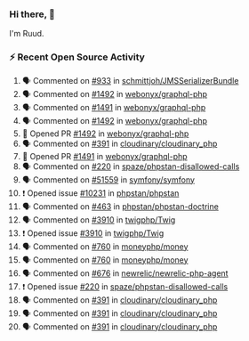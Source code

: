 ### Hi there, 👋

I'm Ruud.
 
### :zap: Recent Open Source Activity

<!--START_SECTION:activity-->
1. 🗣 Commented on [#933](https://github.com/schmittjoh/JMSSerializerBundle/pull/933#issuecomment-1845368445) in [schmittjoh/JMSSerializerBundle](https://github.com/schmittjoh/JMSSerializerBundle)
2. 🗣 Commented on [#1492](https://github.com/webonyx/graphql-php/pull/1492#issuecomment-1841284540) in [webonyx/graphql-php](https://github.com/webonyx/graphql-php)
3. 🗣 Commented on [#1491](https://github.com/webonyx/graphql-php/pull/1491#issuecomment-1840321754) in [webonyx/graphql-php](https://github.com/webonyx/graphql-php)
4. 🗣 Commented on [#1492](https://github.com/webonyx/graphql-php/pull/1492#issuecomment-1840321478) in [webonyx/graphql-php](https://github.com/webonyx/graphql-php)
5. 💪 Opened PR [#1492](https://github.com/webonyx/graphql-php/pull/1492) in [webonyx/graphql-php](https://github.com/webonyx/graphql-php)
6. 🗣 Commented on [#391](https://github.com/cloudinary/cloudinary_php/issues/391#issuecomment-1838025750) in [cloudinary/cloudinary_php](https://github.com/cloudinary/cloudinary_php)
7. 💪 Opened PR [#1491](https://github.com/webonyx/graphql-php/pull/1491) in [webonyx/graphql-php](https://github.com/webonyx/graphql-php)
8. 🗣 Commented on [#220](https://github.com/spaze/phpstan-disallowed-calls/issues/220#issuecomment-1836045712) in [spaze/phpstan-disallowed-calls](https://github.com/spaze/phpstan-disallowed-calls)
9. 🗣 Commented on [#51559](https://github.com/symfony/symfony/pull/51559#issuecomment-1833983830) in [symfony/symfony](https://github.com/symfony/symfony)
10. ❗ Opened issue [#10231](https://github.com/phpstan/phpstan/issues/10231) in [phpstan/phpstan](https://github.com/phpstan/phpstan)
11. 🗣 Commented on [#463](https://github.com/phpstan/phpstan-doctrine/issues/463#issuecomment-1833613431) in [phpstan/phpstan-doctrine](https://github.com/phpstan/phpstan-doctrine)
12. 🗣 Commented on [#3910](https://github.com/twigphp/Twig/issues/3910#issuecomment-1821024202) in [twigphp/Twig](https://github.com/twigphp/Twig)
13. ❗ Opened issue [#3910](https://github.com/twigphp/Twig/issues/3910) in [twigphp/Twig](https://github.com/twigphp/Twig)
14. 🗣 Commented on [#760](https://github.com/moneyphp/money/pull/760#issuecomment-1820546973) in [moneyphp/money](https://github.com/moneyphp/money)
15. 🗣 Commented on [#760](https://github.com/moneyphp/money/pull/760#issuecomment-1820509195) in [moneyphp/money](https://github.com/moneyphp/money)
16. 🗣 Commented on [#676](https://github.com/newrelic/newrelic-php-agent/issues/676#issuecomment-1820502030) in [newrelic/newrelic-php-agent](https://github.com/newrelic/newrelic-php-agent)
17. ❗ Opened issue [#220](https://github.com/spaze/phpstan-disallowed-calls/issues/220) in [spaze/phpstan-disallowed-calls](https://github.com/spaze/phpstan-disallowed-calls)
18. 🗣 Commented on [#391](https://github.com/cloudinary/cloudinary_php/issues/391#issuecomment-1817956769) in [cloudinary/cloudinary_php](https://github.com/cloudinary/cloudinary_php)
19. 🗣 Commented on [#391](https://github.com/cloudinary/cloudinary_php/issues/391#issuecomment-1817938670) in [cloudinary/cloudinary_php](https://github.com/cloudinary/cloudinary_php)
20. 🗣 Commented on [#391](https://github.com/cloudinary/cloudinary_php/issues/391#issuecomment-1817900714) in [cloudinary/cloudinary_php](https://github.com/cloudinary/cloudinary_php)
<!--END_SECTION:activity-->
